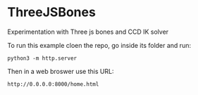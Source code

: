 # ThreeJSBones
Experimentation with Three js bones and CCD IK solver


To run this example cloen the repo, go inside its folder and run:

```
python3 -m http.server
```

Then in a web broswer use this URL:

```
http://0.0.0.0:8000/home.html
```

